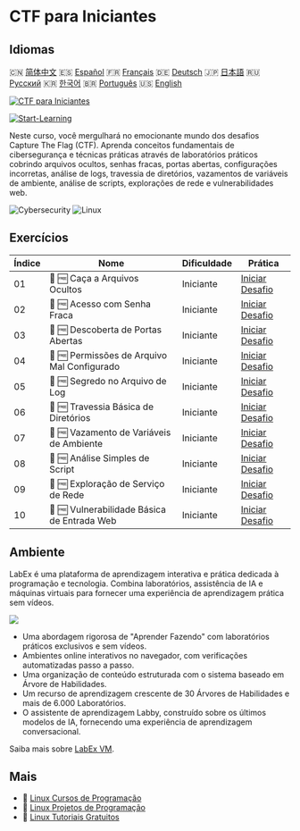 # CTF para Iniciantes

## Idiomas

🇨🇳 [简体中文](README_zh.md) 🇪🇸 [Español](README_es.md) 🇫🇷 [Français](README_fr.md) 🇩🇪 [Deutsch](README_de.md) 🇯🇵 [日本語](README_ja.md) 🇷🇺 [Русский](README_ru.md) 🇰🇷 [한국어](README_ko.md) 🇧🇷 [Português](README_pt.md) 🇺🇸 [English](README.md) 

[![CTF para Iniciantes](https://cover-creator.labex.io/ctf-for-beginners.png?lang=pt)](https://labex.io/pt/courses/ctf-for-beginners)

[![Start-Learning](https://img.shields.io/badge/Start-Learning-whitesmoke?style=for-the-badge)](https://labex.io/pt/courses/ctf-for-beginners)

Neste curso, você mergulhará no emocionante mundo dos desafios Capture The Flag (CTF). Aprenda conceitos fundamentais de cibersegurança e técnicas práticas através de laboratórios práticos cobrindo arquivos ocultos, senhas fracas, portas abertas, configurações incorretas, análise de logs, travessia de diretórios, vazamentos de variáveis de ambiente, análise de scripts, explorações de rede e vulnerabilidades web.

![Cybersecurity](https://img.shields.io/badge/Cybersecurity-whitesmoke?style=for-the-badge&logo=cybersecurity)
![Linux](https://img.shields.io/badge/Linux-whitesmoke?style=for-the-badge&logo=linux)


## Exercícios

|   Índice | Nome                                        | Dificuldade   | Prática                                                                                                            |
|----------|---------------------------------------------|---------------|--------------------------------------------------------------------------------------------------------------------|
|       01 | 🎯 🆓 Caça a Arquivos Ocultos               | Iniciante     | <a target='_blank' href='https://labex.io/pt/labs/linux-hidden-file-hunt-596219'>Iniciar Desafio</a>               |
|       02 | 🎯 🆓 Acesso com Senha Fraca                | Iniciante     | <a target='_blank' href='https://labex.io/pt/labs/linux-weak-password-access-596224'>Iniciar Desafio</a>           |
|       03 | 🎯 🆓 Descoberta de Portas Abertas          | Iniciante     | <a target='_blank' href='https://labex.io/pt/labs/linux-open-port-discovery-596222'>Iniciar Desafio</a>            |
|       04 | 🎯 🆓 Permissões de Arquivo Mal Configurado | Iniciante     | <a target='_blank' href='https://labex.io/pt/labs/linux-misconfigured-file-permissions-596218'>Iniciar Desafio</a> |
|       05 | 🎯 🆓 Segredo no Arquivo de Log             | Iniciante     | <a target='_blank' href='https://labex.io/pt/labs/linux-log-file-secret-596220'>Iniciar Desafio</a>                |
|       06 | 🎯 🆓 Travessia Básica de Diretórios        | Iniciante     | <a target='_blank' href='https://labex.io/pt/labs/linux-basic-directory-traversal-596215'>Iniciar Desafio</a>      |
|       07 | 🎯 🆓 Vazamento de Variáveis de Ambiente    | Iniciante     | <a target='_blank' href='https://labex.io/pt/labs/linux-environment-variable-leak-596217'>Iniciar Desafio</a>      |
|       08 | 🎯 🆓 Análise Simples de Script             | Iniciante     | <a target='_blank' href='https://labex.io/pt/labs/linux-simple-script-analysis-596223'>Iniciar Desafio</a>         |
|       09 | 🎯 🆓 Exploração de Serviço de Rede         | Iniciante     | <a target='_blank' href='https://labex.io/pt/labs/linux-network-service-exploit-596221'>Iniciar Desafio</a>        |
|       10 | 🎯 🆓 Vulnerabilidade Básica de Entrada Web | Iniciante     | <a target='_blank' href='https://labex.io/pt/labs/linux-basic-web-input-vulnerability-596216'>Iniciar Desafio</a>  |

## Ambiente

LabEx é uma plataforma de aprendizagem interativa e prática dedicada à programação e tecnologia. Combina laboratórios, assistência de IA e máquinas virtuais para fornecer uma experiência de aprendizagem prática sem vídeos.

![](https://tutorial-screenshot.getvm.io/images/vm-1725247253.png)

- Uma abordagem rigorosa de "Aprender Fazendo" com laboratórios práticos exclusivos e sem vídeos.
- Ambientes online interativos no navegador, com verificações automatizadas passo a passo.
- Uma organização de conteúdo estruturada com o sistema baseado em Árvore de Habilidades.
- Um recurso de aprendizagem crescente de 30 Árvores de Habilidades e mais de 6.000 Laboratórios.
- O assistente de aprendizagem Labby, construído sobre os últimos modelos de IA, fornecendo uma experiência de aprendizagem conversacional.

Saiba mais sobre [LabEx VM](https://support.labex.io/using-labex/virtual-machine).

## Mais

- 🔗 [Linux Cursos de Programação](https://github.com/labex-labs/awesome-programming-courses)
- 🔗 [Linux Projetos de Programação](https://github.com/labex-labs/awesome-programming-projects)
- 🔗 [Linux Tutoriais Gratuitos](https://github.com/labex-labs/linux-free-tutorials)

